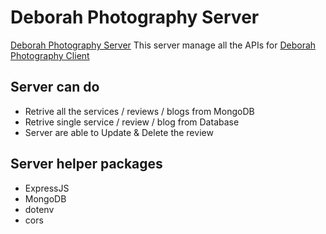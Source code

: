 # Deborah Photography Server
[Deborah Photography Server](https://photography-server-f-rahim.vercel.app/) This server manage all the APIs for [Deborah Photography Client](https://deborah-photography.web.app/)

## Server can do
- Retrive all the services / reviews / blogs from MongoDB
- Retrive single service / review / blog from Database
- Server are able to Update & Delete the review

## Server helper packages
- ExpressJS
- MongoDB
- dotenv
- cors
